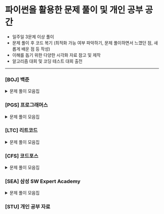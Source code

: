 # 파이썬을 활용한 문제 풀이 및 개인 공부 공간

- 일주일 3문제 이상 풀이
- 문제 풀이 후 코드 복기 (최적화 가능 여부 파악하기, 문제 풀이하면서 느꼈던 점, 새롭게 배운 점 등 작성)
- 이해를 돕기 위한 다양한 시각화 자료 참고 및 제작
- 알고리즘 대회 및 코딩 테스트 대회 출전


---
### [BOJ] 백준

<details>
	<summary>문제 풀이 모음집</summary>
  </br>
  
  |코드 번호|이름|난이도|링크|풀이 코드|풀이 시간|풀이 유형|
  |:-----:|:-----|:-----:|:-----|:-----|:-----|:-----|
  |**_1330_**|두 수 비교하기|브론즈 5|https://www.acmicpc.net/problem/1330|1330_두수비교하기.py| 30 sec |`조건문`, `구현` |
  |**_1330_**|두 수 비교하기|브론즈 5|https://www.acmicpc.net/problem/1330|1330_두수비교하기.py| 30 sec |`조건문`, `구현` |
  |**_1330_**|두 수 비교하기|브론즈 5|https://www.acmicpc.net/problem/1330|1330_두수비교하기.py| 30 sec |`조건문`, `구현` |
  |**_1330_**|두 수 비교하기|브론즈 5|https://www.acmicpc.net/problem/1330|1330_두수비교하기.py| 30 sec |`조건문`, `구현` |

</details>

### [PGS] 프로그래머스

<details>
	<summary>문제 풀이 모음집</summary>
  </br>
  
  |코드 번호|이름|난이도|링크|풀이 코드|풀이 시간|풀이 유형|
  |:-----:|:-----|:-----:|:-----|:-----|:-----|:-----|

</details>

### [LTC] 리트코드

<details>
	<summary>문제 풀이 모음집</summary>
  </br>
  
  |코드 번호|이름|난이도|링크|풀이 코드|풀이 시간|풀이 유형|
  |:-----:|:-----|:-----:|:-----|:-----|:-----|:-----|

</details>

### [CFS] 코드포스

<details>
	<summary>문제 풀이 모음집</summary>
  </br>
  
  |코드 번호|이름|난이도|링크|풀이 코드|풀이 시간|풀이 유형|
  |:-----:|:-----|:-----:|:-----|:-----|:-----|:-----|

</details>

### [SEA] 삼성 SW Expert Academy

<details>
	<summary>문제 풀이 모음집</summary>
  </br>
  
  |코드 번호|이름|난이도|링크|풀이 코드|풀이 시간|풀이 유형|
  |:-----:|:-----|:-----:|:-----|:-----|:-----|:-----|

</details>

### [STU] 개인 공부 자료

